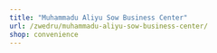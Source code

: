 ```yaml
---
title: "Muhammadu Aliyu Sow Business Center"
url: /zwedru/muhammadu-aliyu-sow-business-center/
shop: convenience
---
```

